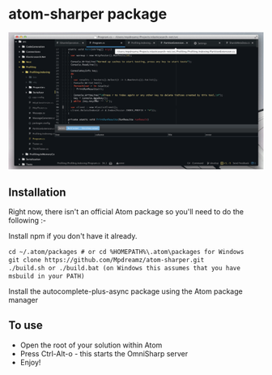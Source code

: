 # atom-sharper package

![atom-sharper](atom-sharper.gif)

## Installation

Right now, there isn't an official Atom package so you'll need to do the following :-

Install npm if you don't have it already.
```
cd ~/.atom/packages # or cd %HOMEPATH%\.atom\packages for Windows
git clone https://github.com/Mpdreamz/atom-sharper.git
./build.sh or ./build.bat (on Windows this assumes that you have msbuild in your PATH)
```

Install the autocomplete-plus-async package using the Atom package manager

## To use

- Open the root of your solution within Atom
- Press Ctrl-Alt-o - this starts the OmniSharp server
- Enjoy!


